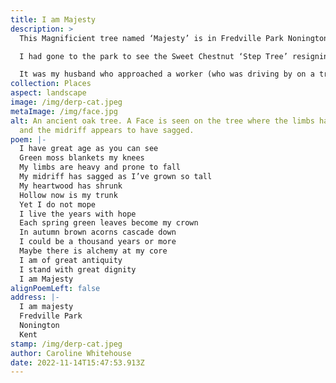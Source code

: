 ```yaml
---
title: I am Majesty
description: >
  This Magnificient tree named ‘Majesty’ is in Fredville Park Nonington Kent

  I had gone to the park to see the Sweet Chestnut ‘Step Tree’ resigning myself to the idea that seeing the Fredville Oak ‘Majesty’ was very unlikely as it is situated in a private area of the park.

  It was my husband who approached a worker (who was driving by on a tractor) who phoned the gamekeeper, who in turn escorted us to ‘Majesty’ The gamekeeper was very accommodating and informative about the park. A big thank you to this lovely man. We learnt that this great oak is thought to be over a thousand years. How humbling to make the acquaintance of one so old.
collection: Places
aspect: landscape
image: /img/derp-cat.jpeg
metaImage: /img/face.jpg
alt: An ancient oak tree. A Face is seen on the tree where the limbs have fallen
  and the midriff appears to have sagged.
poem: |-
  I have great age as you can see
  Green moss blankets my knees
  My limbs are heavy and prone to fall
  My midriff has sagged as I’ve grown so tall
  My heartwood has shrunk
  Hollow now is my trunk
  Yet I do not mope
  I live the years with hope
  Each spring green leaves become my crown
  In autumn brown acorns cascade down
  I could be a thousand years or more
  Maybe there is alchemy at my core
  I am of great antiquity
  I stand with great dignity
  I am Majesty
alignPoemLeft: false
address: |-
  I am majesty
  Fredville Park
  Nonington
  Kent
stamp: /img/derp-cat.jpeg
author: Caroline Whitehouse
date: 2022-11-14T15:47:53.913Z
---
```

